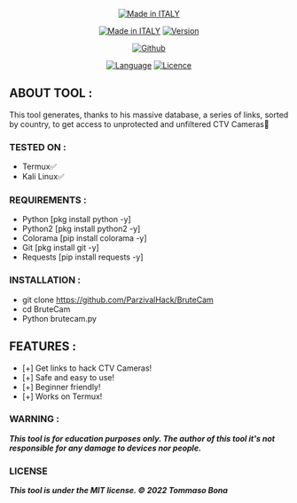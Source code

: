 <p align="center">
<a href="https://bit.ly/3bgtjYk"><img title="Made in ITALY" src="https://img.shields.io/badge/MADE%20IN-ITALY-SCRIPT?colorA=%23ff8100&colorB=%23017e40&colorC=%23ff0000&style=for-the-badge"></a>
</p>
<p align="center">
<a href="https://bit.ly/3bgtjYk"><img title="Made in ITALY" src="https://img.shields.io/badge/Tool-Doomshell-green.svg"></a>
<a href="https://bit.ly/3bgtjYk"><img title="Version" src="https://img.shields.io/badge/Version-1-green.svg?style=flat-square"></a>
</p>
<p align="center">
<a href="https://github.com/ParzivalHack"><img title="Github" src="https://img.shields.io/badge/ParzivalHack-brightgreen?style=for-the-badge&logo=github"></a>
</p>
<p align="center">
<a href="https://github.com/noob-hackers"><img title="Language" src="https://img.shields.io/badge/Made%20with-Python-1f425f.svg?v=103"></a>
<a href="https://github.com/noob-hackers"><img title="Licence" src="https://img.shields.io/badge/License-MIT-blue.svg"></a>
</p>



## ABOUT TOOL :

This tool generates, thanks to his massive database, a series of links, sorted by country, to get access to unprotected and unfiltered CTV Cameras👀

### TESTED ON :

* Termux✅
* Kali Linux✅

### REQUIREMENTS :

* Python [pkg install python -y]
* Python2 [pkg install python2 -y]
* Colorama [pip install colorama -y]
* Git [pkg install git -y]
* Requests [pip install requests -y]

### INSTALLATION :

* git clone https://github.com/ParzivalHack/BruteCam
* cd BruteCam
* Python brutecam.py

## FEATURES :

* [+] Get links to hack CTV Cameras!
* [+] Safe and easy to use!
* [+] Beginner friendly!
* [+] Works on Termux!

### WARNING : 

***This tool is for education purposes only. The author of this tool it's not responsible for any damage to devices nor people.***

### LICENSE

***This tool is under the MIT license. © 2022 Tommaso Bona***
